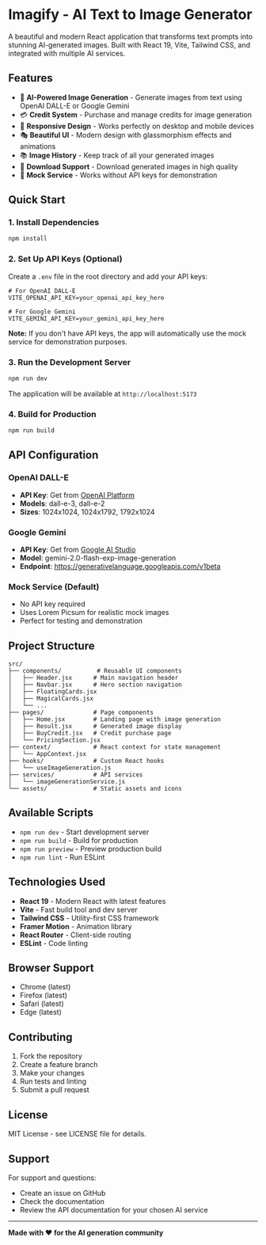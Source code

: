 # Imagify - AI Text to Image Generator

A beautiful and modern React application that transforms text prompts into stunning AI-generated images. Built with React 19, Vite, Tailwind CSS, and integrated with multiple AI services.

## Features

- 🎨 **AI-Powered Image Generation** - Generate images from text using OpenAI DALL-E or Google Gemini
- 💳 **Credit System** - Purchase and manage credits for image generation
- 📱 **Responsive Design** - Works perfectly on desktop and mobile devices
- 🎭 **Beautiful UI** - Modern design with glassmorphism effects and animations
- 📚 **Image History** - Keep track of all your generated images
- 💾 **Download Support** - Download generated images in high quality
- 🔄 **Mock Service** - Works without API keys for demonstration

## Quick Start

### 1. Install Dependencies
```bash
npm install
```

### 2. Set Up API Keys (Optional)

Create a `.env` file in the root directory and add your API keys:

```env
# For OpenAI DALL-E
VITE_OPENAI_API_KEY=your_openai_api_key_here

# For Google Gemini
VITE_GEMINI_API_KEY=your_gemini_api_key_here
```

**Note:** If you don't have API keys, the app will automatically use the mock service for demonstration purposes.

### 3. Run the Development Server
```bash
npm run dev
```

The application will be available at `http://localhost:5173`

### 4. Build for Production
```bash
npm run build
```

## API Configuration

### OpenAI DALL-E
- **API Key**: Get from [OpenAI Platform](https://platform.openai.com/api-keys)
- **Models**: dall-e-3, dall-e-2
- **Sizes**: 1024x1024, 1024x1792, 1792x1024

### Google Gemini
- **API Key**: Get from [Google AI Studio](https://makersuite.google.com/app/apikey)
- **Model**: gemini-2.0-flash-exp-image-generation
- **Endpoint**: https://generativelanguage.googleapis.com/v1beta

### Mock Service (Default)
- No API key required
- Uses Lorem Picsum for realistic mock images
- Perfect for testing and demonstration

## Project Structure

```
src/
├── components/          # Reusable UI components
│   ├── Header.jsx      # Main navigation header
│   ├── Navbar.jsx      # Hero section navigation
│   ├── FloatingCards.jsx
│   ├── MagicalCards.jsx
│   └── ...
├── pages/              # Page components
│   ├── Home.jsx        # Landing page with image generation
│   ├── Result.jsx      # Generated image display
│   ├── BuyCredit.jsx   # Credit purchase page
│   └── PricingSection.jsx
├── context/            # React context for state management
│   └── AppContext.jsx
├── hooks/              # Custom React hooks
│   └── useImageGeneration.js
├── services/           # API services
│   └── imageGenerationService.js
└── assets/             # Static assets and icons
```

## Available Scripts

- `npm run dev` - Start development server
- `npm run build` - Build for production
- `npm run preview` - Preview production build
- `npm run lint` - Run ESLint

## Technologies Used

- **React 19** - Modern React with latest features
- **Vite** - Fast build tool and dev server
- **Tailwind CSS** - Utility-first CSS framework
- **Framer Motion** - Animation library
- **React Router** - Client-side routing
- **ESLint** - Code linting

## Browser Support

- Chrome (latest)
- Firefox (latest)
- Safari (latest)
- Edge (latest)

## Contributing

1. Fork the repository
2. Create a feature branch
3. Make your changes
4. Run tests and linting
5. Submit a pull request

## License

MIT License - see LICENSE file for details.

## Support

For support and questions:
- Create an issue on GitHub
- Check the documentation
- Review the API documentation for your chosen AI service

---

**Made with ❤️ for the AI generation community**
